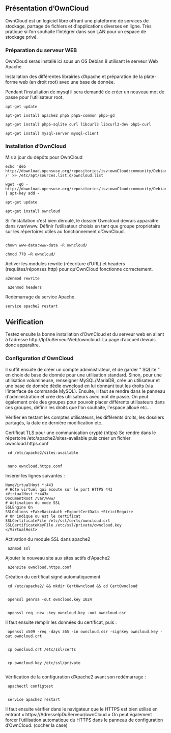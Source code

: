 ## Présentation d’OwnCloud

OwnCloud est un logiciel libre offrant une plateforme de services de stockage, partage de fichiers et d'applications diverses en ligne. Très pratique si l’on souhaite l’intégrer dans son LAN pour un espace de stockage privé.

### Préparation du serveur WEB

OwnCloud seras installé ici sous un OS Debian 8 utilisant le serveur Web Apache.

Installation des différentes librairies d’Apache et préparation de la plate-forme web (en droit root) avec une base de donnée.

Pendant l’installation de mysql il sera demandé de créer un nouveau mot de passe pour l’utilisateur root.

```
apt-get update

apt-get install apache2 php5 php5-common php5-gd

apt-get install php5-sqlite curl libcurl3 libcurl3-dev php5-curl

apt-get install mysql-server mysql-client
```

### Installation d’OwnCloud

Mis à jour du dépôts pour OwnCloud 

```
echo 'deb http://download.opensuse.org/repositories/isv:ownCloud:community/Debian_8.0/ /' >> /etc/apt/sources.list.d/owncloud.list

wget -qO - http://download.opensuse.org/repositories/isv:ownCloud:community/Debian_8.0/Release.key | apt-key add -

apt-get update

apt-get install owncloud
```

Si l’installation c’est bien déroulé, le dossier Owncloud devrais apparaître dans /var/www.
Définir l’utilisateur choisis en tant que groupe propriétaire sur les répertoires utiles au fonctionnement d’OwnCloud.

```cd /var/www

chown www-data:www-data -R owncloud/

chmod 770 –R owncloud/
```

Activer les modules rewrite (réécriture d’URL) et headers (requêtes/réponses http) pour qu’OwnCloud fonctionne correctement. 

```
a2enmod rewrite 

 a2enmod headers
 ```

Redémarrage du service Apache. 

```
service apache2 restart
```

## Vérification

Testez ensuite la bonne installation d’OwnCloud et du serveur web en allant à l’adresse http://IpDuServeurWeb/owncloud. La page d’accueil devrais donc apparaître. 

### Configuration d'OwnCloud

Il suffit ensuite de créer un compte administrateur, et de garder " SQLite " en choix de base de donnée pour une utilisation standard. Sinon, pour une utilisation volumineuse, renseigner MySQL/MariaDB, crée un utilisateur et une base de donnée dédie owncloud en lui donnant tout les droits (via l'interface de commande MySQL).
Ensuite, il faut se rendre dans le panneau d'administration et crée des utilisateurs avec mot de passe. On peut également crée des groupes pour pouvoir placer différents utilisateurs dans ces groupes, définir les droits que l'on souhaite, l'espace alloué etc...

Vérifier en testant les comptes utilisateurs, les différents droits, les dossiers partagés, la date de dernière modification etc..

Certificat TLS pour une communication crypté (https)
Se rendre dans le répertoire /etc/apache2/sites-available puis créer un fichier owncloud.https.conf
```
 cd /etc/apache2/sites-available 


 nano owncloud.https.conf
 ```

Insérer les lignes suivantes :
```
NameVirtualHost *:443
# Hôte virtuel qui écoute sur le port HTTPS 443
<VirtualHost *:443>
DocumentRoot /var/www/
# Activation du mode SSL
SSLEngine On 
SSLOptions +FakeBasicAuth +ExportCertData +StrictRequire
# On indique ou est le certificat
SSLCertificateFile /etc/ssl/certs/owncloud.crt
SSLCertificateKeyFile /etc/ssl/private/owncloud.key
</VirtualHost>
```

Activation du module SSL dans apache2 

```
 a2nmod ssl 
 ```

Ajouter le nouveau site aux sites actifs d'Apache2

```
 a2ensite owncloud.https.conf
```


Création du certificat signé automatiquement

```
 cd /etc/apache2/ && mkdir CertOwncloud && cd CertOwncloud 


 openssl genrsa -out owncloud.key 1024 


 openssl req -new -key owncloud.key -out owncloud.csr 
 ```

Il faut ensuite remplir les données du certificat, puis : 

```
 openssl x509 -req -days 365 -in owncloud.csr -signkey owncloud.key -out owncloud.crt 


 cp owncloud.crt /etc/ssl/certs 


 cp owncloud.key /etc/ssl/private 
 
 ```

Vérification de la configuration d’Apache2 avant son redémarrage : 

```
 apachectl configtest 


 service apache2 restart 
 ```

Il faut ensuite vérifier dans le navigateur que le HTTPS est bien utilisé en entrant « https://AdresseIpDuServeur/ownCloud » On peut également forcer l’utilisation automatique du HTTPS dans le panneau de configuration d’OwnCloud. (cocher la case)
